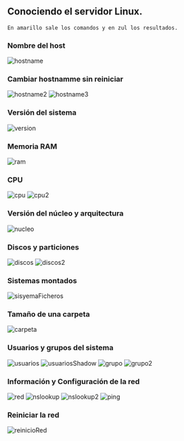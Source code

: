 ## Conociendo el servidor Linux.
```
En amarillo sale los comandos y en zul los resultados.
```

### Nombre del host
![hostname](img/hostname.png)

### Cambiar hostnamme sin reiniciar
![hostname2](img/hostname2.png)
![hostname3](img/hostname3.png)
### Versión del sistema
![version](img/version.png)
### Memoria RAM
![ram](img/ram.png)
### CPU
![cpu](img/cpu.png)
![cpu2](img/cpu2.png)
### Versión del núcleo y arquitectura
![nucleo](img/nucleo.png)
### Discos y particiones
![discos](img/discos.png)
![discos2](img/discos2.png)
### Sistemas montados
![sisyemaFicheros](img/sistemaFicheros.png)
### Tamaño de una carpeta
![carpeta](img/carpeta.png)
### Usuarios y grupos del sistema
![usuarios](img/usuarios.png)
![usuariosShadow](img/usuariosShadow.png)
![grupo](img/group.png)
![grupo2](img/groupShadpw.png)
### Información y Configuración de la red
![red](img/red.png)
![nslookup](img/dns.png)
![nslookup2](img/dnsConfig.png)
![ping](img/ping.png)

### Reiniciar la red
![reinicioRed](img/reinicioRed.png)
